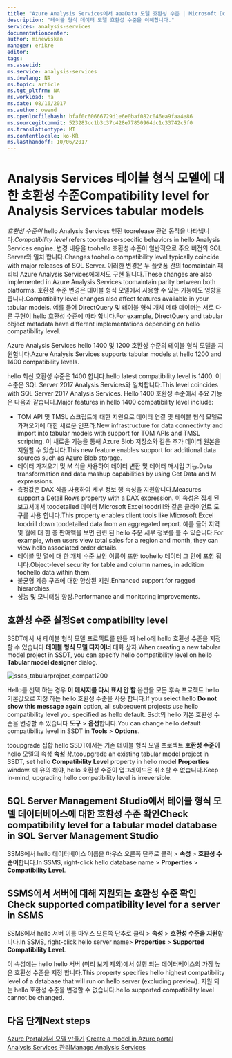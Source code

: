 ```yaml
---
title: "Azure Analysis Services에서 aaaData 모델 호환성 수준 | Microsoft Docs"
description: "테이블 형식 데이터 모델 호환성 수준을 이해합니다."
services: analysis-services
documentationcenter: 
author: minewiskan
manager: erikre
editor: 
tags: 
ms.assetid: 
ms.service: analysis-services
ms.devlang: NA
ms.topic: article
ms.tgt_pltfrm: NA
ms.workload: na
ms.date: 08/16/2017
ms.author: owend
ms.openlocfilehash: bfaf0c60666729d1e6e0baf082c046ea9faa4e86
ms.sourcegitcommit: 523283cc1b3c37c428e77850964dc1c33742c5f0
ms.translationtype: MT
ms.contentlocale: ko-KR
ms.lasthandoff: 10/06/2017
---
```

# <a name="compatibility-level-for-analysis-services-tabular-models"></a><span data-ttu-id="d395b-103">Analysis Services 테이블 형식 모델에 대한 호환성 수준</span><span class="sxs-lookup"><span data-stu-id="d395b-103">Compatibility level for Analysis Services tabular models</span></span>

<span data-ttu-id="d395b-104">*호환성 수준이* hello Analysis Services 엔진 toorelease 관련 동작을 나타냅니다.</span><span class="sxs-lookup"><span data-stu-id="d395b-104">*Compatibility level* refers toorelease-specific behaviors in hello Analysis Services engine.</span></span> <span data-ttu-id="d395b-105">변경 내용을 toohello 호환성 수준이 일반적으로 주요 버전의 SQL Server와 일치 합니다.</span><span class="sxs-lookup"><span data-stu-id="d395b-105">Changes toohello compatibility level typically coincide with major releases of SQL Server.</span></span> <span data-ttu-id="d395b-106">이러한 변경은 두 플랫폼 간의 toomaintain 패리티 Azure Analysis Services에에서도 구현 됩니다.</span><span class="sxs-lookup"><span data-stu-id="d395b-106">These changes are also implemented in Azure Analysis Services toomaintain parity between both platforms.</span></span> <span data-ttu-id="d395b-107">호환성 수준 변경은 테이블 형식 모델에서 사용할 수 있는 기능에도 영향을 줍니다.</span><span class="sxs-lookup"><span data-stu-id="d395b-107">Compatibility level changes also affect features available in your tabular models.</span></span> <span data-ttu-id="d395b-108">예를 들어 DirectQuery 및 테이블 형식 개체 메타 데이터는 서로 다른 구현이 hello 호환성 수준에 따라 합니다.</span><span class="sxs-lookup"><span data-stu-id="d395b-108">For example, DirectQuery and tabular object metadata have different implementations depending on hello compatibility level.</span></span> 

<span data-ttu-id="d395b-109">Azure Analysis Services hello 1400 및 1200 호환성 수준의 테이블 형식 모델을 지원합니다.</span><span class="sxs-lookup"><span data-stu-id="d395b-109">Azure Analysis Services supports tabular models at hello 1200 and 1400 compatibility levels.</span></span>

<span data-ttu-id="d395b-110">hello 최신 호환성 수준은 1400 합니다.</span><span class="sxs-lookup"><span data-stu-id="d395b-110">hello latest compatibility level is 1400.</span></span> <span data-ttu-id="d395b-111">이 수준은 SQL Server 2017 Analysis Services와 일치합니다.</span><span class="sxs-lookup"><span data-stu-id="d395b-111">This level coincides with SQL Server 2017 Analysis Services.</span></span> <span data-ttu-id="d395b-112">Hello 1400 호환성 수준에서 주요 기능은 다음과 같습니다.</span><span class="sxs-lookup"><span data-stu-id="d395b-112">Major features in hello 1400 compatibility level include:</span></span>

*  <span data-ttu-id="d395b-113">TOM API 및 TMSL 스크립트에 대한 지원으로 데이터 연결 및 테이블 형식 모델로 가져오기에 대한 새로운 인프라.</span><span class="sxs-lookup"><span data-stu-id="d395b-113">New infrastructure for data connectivity and import into tabular models with support for TOM APIs and TMSL scripting.</span></span> <span data-ttu-id="d395b-114">이 새로운 기능을 통해 Azure Blob 저장소와 같은 추가 데이터 원본을 지원할 수 있습니다.</span><span class="sxs-lookup"><span data-stu-id="d395b-114">This new feature enables support for additional data sources such as Azure Blob storage.</span></span>
*  <span data-ttu-id="d395b-115">데이터 가져오기 및 M 식을 사용하여 데이터 변환 및 데이터 매시업 기능.</span><span class="sxs-lookup"><span data-stu-id="d395b-115">Data transformation and data mashup capabilities by using Get Data and M expressions.</span></span>
*  <span data-ttu-id="d395b-116">측정값은 DAX 식을 사용하여 세부 정보 행 속성을 지원합니다.</span><span class="sxs-lookup"><span data-stu-id="d395b-116">Measures support a Detail Rows property with a DAX expression.</span></span> <span data-ttu-id="d395b-117">이 속성은 집계 된 보고서에서 toodetailed 데이터 Microsoft Excel toodrill와 같은 클라이언트 도구를 사용 합니다.</span><span class="sxs-lookup"><span data-stu-id="d395b-117">This property enables client tools like Microsoft Excel toodrill down toodetailed data from an aggregated report.</span></span> <span data-ttu-id="d395b-118">예를 들어 지역 및 월에 대 한 총 판매액을 보면 관련 된 hello 주문 세부 정보를 볼 수 있습니다.</span><span class="sxs-lookup"><span data-stu-id="d395b-118">For example, when users view total sales for a region and month, they can view hello associated order details.</span></span> 
*  <span data-ttu-id="d395b-119">테이블 및 열에 대 한 개체 수준 보안 이름이 또한 toohello 데이터 그 안에 포함 됩니다.</span><span class="sxs-lookup"><span data-stu-id="d395b-119">Object-level security for table and column names, in addition toohello data within them.</span></span>
*  <span data-ttu-id="d395b-120">불균형 계층 구조에 대한 향상된 지원.</span><span class="sxs-lookup"><span data-stu-id="d395b-120">Enhanced support for ragged hierarchies.</span></span>
*  <span data-ttu-id="d395b-121">성능 및 모니터링 향상.</span><span class="sxs-lookup"><span data-stu-id="d395b-121">Performance and monitoring improvements.</span></span>
  
## <a name="set-compatibility-level"></a><span data-ttu-id="d395b-122">호환성 수준 설정</span><span class="sxs-lookup"><span data-stu-id="d395b-122">Set compatibility level</span></span> 
 <span data-ttu-id="d395b-123">SSDT에서 새 테이블 형식 모델 프로젝트를 만들 때 hello에 hello 호환성 수준을 지정할 수 있습니다 **테이블 형식 모델 디자이너** 대화 상자.</span><span class="sxs-lookup"><span data-stu-id="d395b-123">When creating a new tabular model project in SSDT, you can specify hello compatibility level on hello **Tabular model designer** dialog.</span></span> 
  
 ![ssas_tabularproject_compat1200](./media/analysis-services-compat-level/aas-tabularproject-compat.png)  
  
 <span data-ttu-id="d395b-125">Hello를 선택 하는 경우 **이 메시지를 다시 표시 안 함** 옵션을 모든 후속 프로젝트 hello 기본값으로 지정 하는 hello 호환성 수준을 사용 합니다.</span><span class="sxs-lookup"><span data-stu-id="d395b-125">If you select hello **Do not show this message again** option, all subsequent projects use hello compatibility level you specified as hello default.</span></span> <span data-ttu-id="d395b-126">Ssdt의 hello 기본 호환성 수준을 변경할 수 있습니다 **도구** > **옵션**합니다.</span><span class="sxs-lookup"><span data-stu-id="d395b-126">You can change hello default compatibility level in SSDT in **Tools** > **Options**.</span></span>  
  
 <span data-ttu-id="d395b-127">tooupgrade 집합 hello SSDT에서는 기존 테이블 형식 모델 프로젝트 **호환성 수준이** hello 모델의 속성 **속성** 창.</span><span class="sxs-lookup"><span data-stu-id="d395b-127">tooupgrade an existing tabular model project in SSDT, set  hello **Compatibility Level** property in hello model **Properties** window.</span></span> <span data-ttu-id="d395b-128">에 유의 해야, hello 호환성 수준이 업그레이드은 취소할 수 없습니다.</span><span class="sxs-lookup"><span data-stu-id="d395b-128">Keep in-mind, upgrading hello compatibility level is irreversible.</span></span>
  
## <a name="check-compatibility-level-for-a-tabular-model-database-in-sql-server-management-studio"></a><span data-ttu-id="d395b-129">SQL Server Management Studio에서 테이블 형식 모델 데이터베이스에 대한 호환성 수준 확인</span><span class="sxs-lookup"><span data-stu-id="d395b-129">Check compatibility level for a tabular model database in SQL Server Management Studio</span></span> 
 <span data-ttu-id="d395b-130">SSMS에서 hello 데이터베이스 이름을 마우스 오른쪽 단추로 클릭 > **속성** > **호환성 수준이**합니다.</span><span class="sxs-lookup"><span data-stu-id="d395b-130">In SSMS, right-click hello database name > **Properties** > **Compatibility Level**.</span></span>  
  
## <a name="check-supported-compatibility-level-for-a-server-in-ssms"></a><span data-ttu-id="d395b-131">SSMS에서 서버에 대해 지원되는 호환성 수준 확인</span><span class="sxs-lookup"><span data-stu-id="d395b-131">Check supported compatibility level for a server in SSMS</span></span>  
 <span data-ttu-id="d395b-132">SSMS에서 hello 서버 이름 마우스 오른쪽 단추로 클릭 > **속성** > **호환성 수준을 지원**합니다.</span><span class="sxs-lookup"><span data-stu-id="d395b-132">In SSMS, right-click hello server name>  **Properties** > **Supported Compatibility Level**.</span></span>  
  
 <span data-ttu-id="d395b-133">이 속성에는 hello hello 서버 (미리 보기 제외)에서 실행 되는 데이터베이스의 가장 높은 호환성 수준을 지정 합니다.</span><span class="sxs-lookup"><span data-stu-id="d395b-133">This property specifies hello highest compatibility level of a database that will run on hello server (excluding preview).</span></span> <span data-ttu-id="d395b-134">지원 되는 hello 호환성 수준을 변경할 수 없습니다.</span><span class="sxs-lookup"><span data-stu-id="d395b-134">hello supported compatibility level cannot be changed.</span></span>  

## <a name="next-steps"></a><span data-ttu-id="d395b-135">다음 단계</span><span class="sxs-lookup"><span data-stu-id="d395b-135">Next steps</span></span>
  <span data-ttu-id="d395b-136">[Azure Portal에서 모델 만들기](analysis-services-create-model-portal.md) </span><span class="sxs-lookup"><span data-stu-id="d395b-136">[Create a model in Azure portal](analysis-services-create-model-portal.md) </span></span>  
  [<span data-ttu-id="d395b-137">Analysis Services 관리</span><span class="sxs-lookup"><span data-stu-id="d395b-137">Manage Analysis Services</span></span>](analysis-services-manage.md)  
